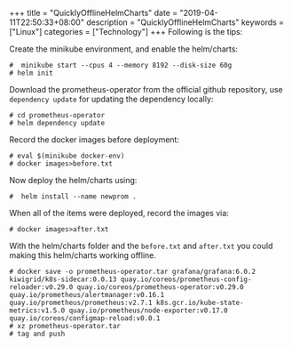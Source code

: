+++
title = "QuicklyOfflineHelmCharts"
date = "2019-04-11T22:50:33+08:00"
description = "QuicklyOfflineHelmCharts"
keywords = ["Linux"]
categories = ["Technology"]
+++
Following is the tips:    

Create the minikube environment, and enable the helm/charts:    

```
#  minikube start --cpus 4 --memory 8192 --disk-size 60g
# helm init
```
Download the prometheus-operator from the official github repository, use
`dependency update` for updating the dependency locally:    

```
# cd prometheus-operator
# helm dependency update
```
Record the docker images before deployment:    

```
# eval $(minikube docker-env)
# docker images>before.txt
```
Now deploy the helm/charts using:    

```
#  helm install --name newprom .
```

When all of the items were deployed, record the images via:    

```
# docker images>after.txt
```

With the helm/charts folder and the `before.txt` and `after.txt` you could
making this helm/charts working offline.   

```
# docker save -o prometheus-operator.tar grafana/grafana:6.0.2 kiwigrid/k8s-sidecar:0.0.13 quay.io/coreos/prometheus-config-reloader:v0.29.0 quay.io/coreos/prometheus-operator:v0.29.0 quay.io/prometheus/alertmanager:v0.16.1 quay.io/prometheus/prometheus:v2.7.1 k8s.gcr.io/kube-state-metrics:v1.5.0 quay.io/prometheus/node-exporter:v0.17.0 quay.io/coreos/configmap-reload:v0.0.1
# xz prometheus-operator.tar
# tag and push
```
